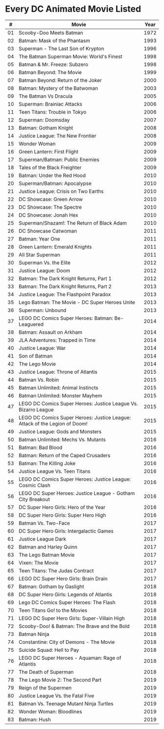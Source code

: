 # Every DC Animated Movie Listed

|  #  |  Movie  |  Year  |
| ------------------- | ------------------- | ------------------- |
| 01 |  Scooby-Doo Meets Batman  | 1972 | 
| 02 |  Batman: Mask of the Phantasm  | 1993 | 
| 03 |  Superman - The Last Son of Krypton  | 1996 | 
| 04 |  The Batman Superman Movie: World's Finest  | 1998 | 
| 05 |  Batman & Mr. Freeze: Subzero  | 1998 | 
| 06 |  Batman Beyond: The Movie  | 1999 | 
| 07 |  Batman Beyond: Return of the Joker  | 2000 | 
| 08 |  Batman: Mystery of the Batwoman  | 2003 | 
| 09 |  The Batman Vs Dracula  | 2005 | 
| 10 |  Superman: Brainiac Attacks  | 2006 | 
| 11 |  Teen Titans: Trouble in Tokyo  | 2006 | 
| 12 |  Superman: Doomsday  | 2007 | 
| 13 |  Batman: Gotham Knight  | 2008 | 
| 14 |  Justice League: The New Frontier  | 2008 | 
| 15 |  Wonder Woman  | 2009 | 
| 16 |  Green Lantern: First Flight  | 2009 | 
| 17 |  Superman/Batman: Public Enemies  | 2009 | 
| 18 |  Tales of the Black Freighter  | 2009 | 
| 19 |  Batman: Under the Red Hood  | 2010 | 
| 20 |  Superman/Batman: Apocalypse  | 2010 | 
| 21 |  Justice League: Crisis on Two Earths  | 2010 | 
| 22 |  DC Showcase: Green Arrow  | 2010 | 
| 23 |  DC Showcase: The Spectre  | 2010 | 
| 24 |  DC Showcase: Jonah Hex  | 2010 | 
| 25 |  Superman/Shazam!: The Return of Black Adam  | 2010 | 
| 26 |  DC Showcase Catwoman  | 2011 | 
| 27 |  Batman: Year One  | 2011 | 
| 28 |  Green Lantern: Emerald Knights  | 2011 | 
| 29 |  All Star Superman  | 2011 | 
| 30 |  Superman Vs. the Elite  | 2012 | 
| 31 |  Justice League: Doom  | 2012 | 
| 32 |  Batman: The Dark Knight Returns, Part 1  | 2012 | 
| 33 |  Batman: The Dark Knight Returns, Part 2  | 2013 | 
| 34 |  Justice League: The Flashpoint Paradox  | 2013 | 
| 35 |  Lego Batman: The Movie - DC Super Heroes Unite  | 2013 | 
| 36 |  Superman: Unbound  | 2013 | 
| 37 |  LEGO DC Comics Super Heroes: Batman: Be-Leaguered  | 2014 | 
| 38 |  Batman: Assault on Arkham  | 2014 | 
| 39 |  JLA Adventures: Trapped in Time  | 2014 | 
| 40 |  Justice League: War  | 2014 | 
| 41 |  Son of Batman  | 2014 | 
| 42 |  The Lego Movie  | 2014 | 
| 43 |  Justice League: Throne of Atlantis  | 2015 | 
| 44 |  Batman Vs. Robin  | 2015 | 
| 45 |  Batman Unlimited: Animal Instincts  | 2015 | 
| 46 |  Batman Unlimited: Monster Mayhem  | 2015 | 
| 47 |  LEGO DC Comics Super Heroes: Justice League Vs. Bizarro League  | 2015 | 
| 48 |  LEGO DC Comics Super Heroes: Justice League: Attack of the Legion of Doom!  | 2015 | 
| 49 |  Justice League: Gods and Monsters  | 2015 | 
| 50 |  Batman Unlimited: Mechs Vs. Mutants  | 2016 | 
| 51 |  Batman: Bad Blood  | 2016 | 
| 52 |  Batman: Return of the Caped Crusaders  | 2016 | 
| 53 |  Batman: The Killing Joke  | 2016 | 
| 54 |  Justice League Vs. Teen Titans  | 2016 | 
| 55 |  LEGO DC Comics Super Heroes: Justice League: Cosmic Clash  | 2016 | 
| 56 |  LEGO DC Super Heroes: Justice League - Gotham City Breakout  | 2016 | 
| 57 |  DC Super Hero Girls: Hero of the Year  | 2016 | 
| 58 |  DC Super Hero Girls: Super Hero High  | 2016 | 
| 59 |  Batman Vs. Two-Face  | 2017 | 
| 60 |  DC Super Hero Girls: Intergalactic Games  | 2017 | 
| 61 |  Justice League Dark  | 2017 | 
| 62 |  Batman and Harley Quinn  | 2017 | 
| 63 |  The Lego Batman Movie  | 2017 | 
| 64 |  Vixen: The Movie  | 2017 | 
| 65 |  Teen Titans: The Judas Contract  | 2017 | 
| 66 |  LEGO DC Super Hero Girls: Brain Drain  | 2017 | 
| 67 |  Batman: Gotham by Gaslight  | 2018 | 
| 68 |  DC Super Hero Girls: Legends of Atlantis  | 2018 | 
| 69 |  Lego DC Comics Super Heroes: The Flash  | 2018 | 
| 70 |  Teen Titans Go! to the Movies  | 2018 | 
| 71 |  LEGO DC Super Hero Girls: Super-Villain High  | 2018 | 
| 72 |  Scooby-Doo! & Batman: The Brave and the Bold  | 2018 | 
| 73 |  Batman Ninja  | 2018 | 
| 74 |  Constantine: City of Demons - The Movie  | 2018 | 
| 75 |  Suicide Squad: Hell to Pay  | 2018 | 
| 76 |  LEGO DC Super Heroes - Aquaman: Rage of Atlantis  | 2018 | 
| 77 |  The Death of Superman  | 2018 | 
| 78 |  The Lego Movie 2: The Second Part  | 2019 | 
| 79 |  Reign of the Supermen  | 2019 | 
| 80 |  Justice League Vs. the Fatal Five  | 2019 | 
| 81 |  Batman Vs. Teenage Mutant Ninja Turtles  | 2019 | 
| 82 |  Wonder Woman: Bloodlines  | 2019 | 
| 83 |  Batman: Hush  | 2019 | 
